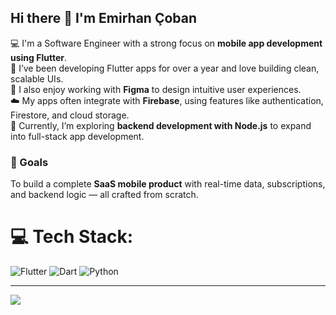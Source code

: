 ## Hi there 👋 I'm Emirhan Çoban

💻 I'm a Software Engineer with a strong focus on **mobile app development using Flutter**.  
🌱 I’ve been developing Flutter apps for over a year and love building clean, scalable UIs.  
🎨 I also enjoy working with **Figma** to design intuitive user experiences.  
☁️ My apps often integrate with **Firebase**, using features like authentication, Firestore, and cloud storage.  
🚀 Currently, I’m exploring **backend development with Node.js** to expand into full-stack app development.

### 🎯 Goals
To build a complete **SaaS mobile product** with real-time data, subscriptions, and backend logic — all crafted from scratch.


# 💻 Tech Stack:
![Flutter](https://img.shields.io/badge/Flutter-%2302569B.svg?style=for-the-badge&logo=Flutter&logoColor=white) ![Dart](https://img.shields.io/badge/dart-%230175C2.svg?style=for-the-badge&logo=dart&logoColor=white) ![Python](https://img.shields.io/badge/python-3670A0?style=for-the-badge&logo=python&logoColor=ffdd54)

---
[![](https://visitcount.itsvg.in/api?id=emirhan-coban&icon=0&color=0)](https://visitcount.itsvg.in)
